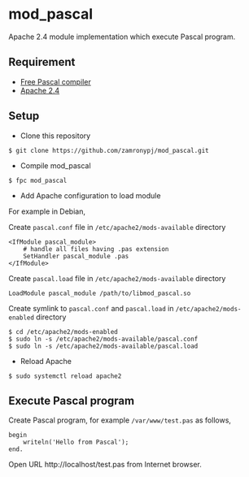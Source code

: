 # mod_pascal

Apache 2.4 module implementation which execute Pascal program.

## Requirement

- [Free Pascal compiler](https://www.freepascal.org)
- [Apache 2.4](https://httpd.apache.org/docs/2.4/)

## Setup

- Clone this repository

```
$ git clone https://github.com/zamronypj/mod_pascal.git
```

- Compile mod_pascal

```
$ fpc mod_pascal
```

- Add Apache configuration to load module

For example in Debian,

Create `pascal.conf` file in `/etc/apache2/mods-available` directory

```
<IfModule pascal_module>
    # handle all files having .pas extension
    SetHandler pascal_module .pas
</IfModule>
```

Create `pascal.load` file in `/etc/apache2/mods-available` directory

```
LoadModule pascal_module /path/to/libmod_pascal.so
```

Create symlink to `pascal.conf` and `pascal.load` in `/etc/apache2/mods-enabled` directory

```
$ cd /etc/apache2/mods-enabled
$ sudo ln -s /etc/apache2/mods-available/pascal.conf
$ sudo ln -s /etc/apache2/mods-available/pascal.load
```

- Reload Apache

```
$ sudo systemctl reload apache2
```

## Execute Pascal program

Create Pascal program, for example  `/var/www/test.pas` as follows,

```
begin
    writeln('Hello from Pascal');
end.
```

Open URL http://localhost/test.pas from Internet browser.

